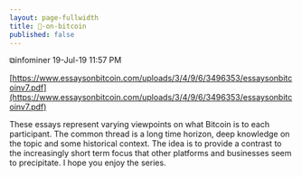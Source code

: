 ```yaml
---
layout: page-fullwidth
title: 🧾-on-bitcoin
published: false
---
```


⧉infominer 19-Jul-19 11:57 PM

[https://www.essaysonbitcoin.com/uploads/3/4/9/6/3496353/essaysonbitcoinv7.pdf](https://www.essaysonbitcoin.com/uploads/3/4/9/6/3496353/essaysonbitcoinv7.pdf)

These essays represent varying viewpoints on what Bitcoin is to each participant. The common thread is a long time horizon, deep knowledge on the topic and some historical context. The idea is to provide a contrast to the increasingly short term focus that other platforms and businesses seem to precipitate. I hope you enjoy the series.